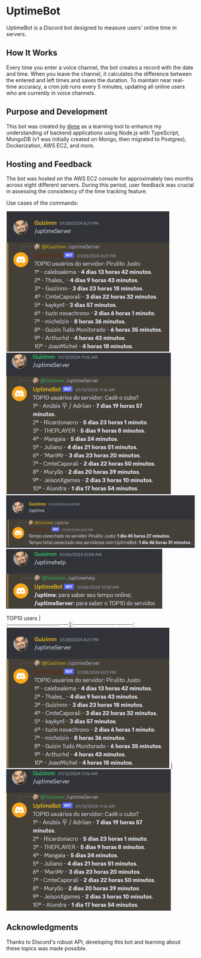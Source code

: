 
# UptimeBot

UptimeBot is a Discord bot designed to measure users' online time in servers.

## How It Works

Every time you enter a voice channel, the bot creates a record with the date and time. When you leave the channel, it calculates the difference between the entered and left times and saves the duration.
To maintain near real-time accuracy, a cron job runs every 5 minutes, updating all online users who are currently in voice channels.

## Purpose and Development

This bot was created by  [@me](https://github.com/GuilhermeSAraujo)  as a learning tool to enhance my understanding of backend applications using Node.js with TypeScript, MongoDB (v1 was initially created on Mongo, then migrated to Postgres), Dockerization, AWS EC2, and more.

## Hosting and Feedback

The bot was hosted on the AWS EC2 console for approximately two months across eight different servers. During this period, user feedback was crucial in assessing the consistency of the time tracking feature.

Use cases of the commands:

![uptimeServer - servidor X](./assets/uptimeServer1.png)
![uptimeServer servidor Y](./assets/uptimeServer2.png)
![uptime usuáruio](./assets/uptimeServer3.png)
![uptimeHelp /uptimeServer4](./assets/uptimeServer4.png)

TOP10 users         |  
:-------------------------:|:-------------------------:
![uptimeServer - servidor X](./assets/uptimeServer1.png)  |  ![uptimeServer servidor Y](./assets/uptimeServer2.png)

## Acknowledgments

Thanks to Discord's robust API, developing this bot and learning about these topics was made possible.
